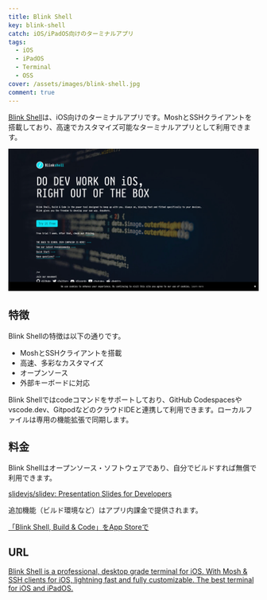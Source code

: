 ```yaml
---
title: Blink Shell
key: blink-shell
catch: iOS/iPadOS向けのターミナルアプリ
tags:
  - iOS
  - iPadOS
  - Terminal
  - OSS
cover: /assets/images/blink-shell.jpg
comment: true
---
```


[Blink Shell](https://blink.sh/)は、iOS向けのターミナルアプリです。MoshとSSHクライアントを搭載しており、高速でカスタマイズ可能なターミナルアプリとして利用できます。

[![Blink ShellのWebサイト](/assets/images/blink-shell.jpg)](https://blink.sh/)

<!--more-->

## 特徴

Blink Shellの特徴は以下の通りです。

- MoshとSSHクライアントを搭載
- 高速、多彩なカスタマイズ
- オープンソース
- 外部キーボードに対応

Blink Shellではcodeコマンドをサポートしており、GitHub Codespacesやvscode.dev、GitpodなどのクラウドIDEと連携して利用できます。ローカルファイルは専用の機能拡張で同期します。

## 料金

Blink Shellはオープンソース・ソフトウェアであり、自分でビルドすれば無償で利用できます。

[slidevjs/slidev: Presentation Slides for Developers](https://github.com/slidevjs/slidev)

追加機能（ビルド環境など）はアプリ内課金で提供されます。

[「Blink Shell, Build & Code」をApp Storeで](https://apps.apple.com/jp/app/blink-shell-build-code/id1594898306)

## URL

[Blink Shell is a professional, desktop grade terminal for iOS. With Mosh & SSH clients for iOS, lightning fast and fully customizable. The best terminal for iOS and iPadOS.](https://blink.sh/)
